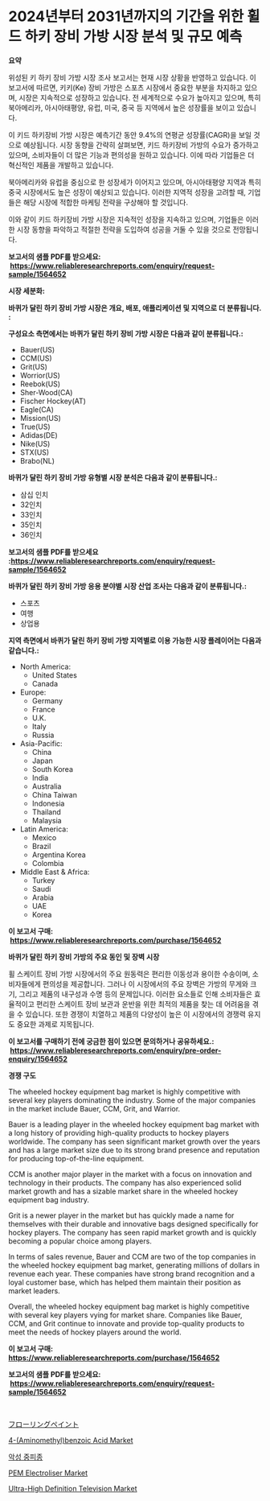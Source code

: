 <p><h1>2024년부터 2031년까지의 기간을 위한 휠드 하키 장비 가방 시장 분석 및 규모 예측</h1></p><p><strong>요약</strong></p>
<p><p>위성된 키 하키 장비 가방 시장 조사 보고서는 현재 시장 상황을 반영하고 있습니다. 이 보고서에 따르면, 키키(Ke) 장비 가방은 스포츠 시장에서 중요한 부분을 차지하고 있으며, 시장은 지속적으로 성장하고 있습니다. 전 세계적으로 수요가 높아지고 있으며, 특히 북아메리카, 아시아태평양, 유럽, 미국, 중국 등 지역에서 높은 성장률을 보이고 있습니다. </p><p>이 키드 하키장비 가방 시장은 예측기간 동안 9.4%의 연평균 성장률(CAGR)을 보일 것으로 예상됩니다. 시장 동향을 간략히 살펴보면, 키드 하키장비 가방의 수요가 증가하고 있으며, 소비자들이 더 많은 기능과 편의성을 원하고 있습니다. 이에 따라 기업들은 더 혁신적인 제품을 개발하고 있습니다.</p><p>북아메리카와 유럽을 중심으로 한 성장세가 이어지고 있으며, 아시아태평양 지역과 특히 중국 시장에서도 높은 성장이 예상되고 있습니다. 이러한 지역적 성장을 고려할 때, 기업들은 해당 시장에 적합한 마케팅 전략을 구상해야 할 것입니다.</p><p>이와 같이 키드 하키장비 가방 시장은 지속적인 성장을 지속하고 있으며, 기업들은 이러한 시장 동향을 파악하고 적절한 전략을 도입하여 성공을 거둘 수 있을 것으로 전망됩니다.</p></p>
<p><strong>보고서의 샘플 PDF를 받으세요: &nbsp;<a href="https://www.reliableresearchreports.com/enquiry/request-sample/1564652">https://www.reliableresearchreports.com/enquiry/request-sample/1564652</a></strong></p>
<p><strong>시장 세분화:</strong></p>
<p><strong> 바퀴가 달린 하키 장비 가방 시장은 개요, 배포, 애플리케이션 및 지역으로 더 분류됩니다. :</strong></p>
<p><strong>구성요소 측면에서는 바퀴가 달린 하키 장비 가방 시장은 다음과 같이 분류됩니다.:</strong></p>
<p><ul><li>Bauer(US)</li><li>CCM(US)</li><li>Grit(US)</li><li>Worrior(US)</li><li>Reebok(US)</li><li>Sher-Wood(CA)</li><li>Fischer Hockey(AT)</li><li>Eagle(CA)</li><li>Mission(US)</li><li>True(US)</li><li>Adidas(DE)</li><li>Nike(US)</li><li>STX(US)</li><li>Brabo(NL)</li></ul></p>
<p><strong> 바퀴가 달린 하키 장비 가방 유형별 시장 분석은 다음과 같이 분류됩니다.:</strong></p>
<p><ul><li>삼십 인치</li><li>32인치</li><li>33인치</li><li>35인치</li><li>36인치</li></ul></p>
<p><strong>보고서의 샘플 PDF를 받으세요 :<a href="https://www.reliableresearchreports.com/enquiry/request-sample/1564652">https://www.reliableresearchreports.com/enquiry/request-sample/1564652</a></strong></p>
<p><strong> 바퀴가 달린 하키 장비 가방 응용 분야별 시장 산업 조사는 다음과 같이 분류됩니다.:</strong></p>
<p><ul><li>스포츠</li><li>여행</li><li>상업용</li></ul></p>
<p><strong>지역 측면에서 바퀴가 달린 하키 장비 가방 지역별로 이용 가능한 시장 플레이어는 다음과 같습니다.:</strong></p>
<p><ul>
    <li>
        North America:
        <ul>
            <li>United States</li>
            <li>Canada</li>
        </ul>
    </li>
    <li>
        Europe:
        <ul>
            <li>Germany</li>
            <li>France</li>
            <li>U.K.</li>
            <li>Italy</li>
            <li>Russia</li>
        </ul>
    </li>
    <li>
        Asia-Pacific:
        <ul>
            <li>China</li>
            <li>Japan</li>
            <li>South Korea</li>
            <li>India</li>
            <li>Australia</li>
            <li>China Taiwan</li>
            <li>Indonesia</li>
            <li>Thailand</li>
            <li>Malaysia</li>
        </ul>
    </li>
    <li>
        Latin America:
        <ul>
            <li>Mexico</li>
            <li>Brazil</li>
            <li>Argentina Korea</li>
            <li>Colombia</li>
        </ul>
    </li>
    <li>
        Middle East & Africa:
        <ul>
            <li>Turkey</li>
            <li>Saudi</li>
            <li>Arabia</li>
            <li>UAE</li>
            <li>Korea</li>
        </ul>
    </li>
    </ul></p>
<p><strong>이 보고서 구매: &nbsp;<a href="https://www.reliableresearchreports.com/purchase/1564652">https://www.reliableresearchreports.com/purchase/1564652</a></strong></p>
<p><strong>바퀴가 달린 하키 장비 가방의 주요 동인 및 장벽 시장</strong></p>
<p><p>휠 스케이트 장비 가방 시장에서의 주요 원동력은 편리한 이동성과 용이한 수송이며, 소비자들에게 편의성을 제공합니다. 그러나 이 시장에서의 주요 장벽은 가방의 무게와 크기, 그리고 제품의 내구성과 수명 등의 문제입니다. 이러한 요소들로 인해 소비자들은 효율적이고 편리한 스케이트 장비 보관과 운반을 위한 최적의 제품을 찾는 데 어려움을 겪을 수 있습니다. 또한 경쟁이 치열하고 제품의 다양성이 높은 이 시장에서의 경쟁력 유지도 중요한 과제로 지목됩니다.</p></p>
<p><strong>이 보고서를 구매하기 전에 궁금한 점이 있으면 문의하거나 공유하세요.: &nbsp;<a href="https://www.reliableresearchreports.com/enquiry/pre-order-enquiry/1564652">https://www.reliableresearchreports.com/enquiry/pre-order-enquiry/1564652</a></strong></p>
<p><strong>경쟁 구도</strong></p>
<p><p>The wheeled hockey equipment bag market is highly competitive with several key players dominating the industry. Some of the major companies in the market include Bauer, CCM, Grit, and Warrior.</p><p>Bauer is a leading player in the wheeled hockey equipment bag market with a long history of providing high-quality products to hockey players worldwide. The company has seen significant market growth over the years and has a large market size due to its strong brand presence and reputation for producing top-of-the-line equipment.</p><p>CCM is another major player in the market with a focus on innovation and technology in their products. The company has also experienced solid market growth and has a sizable market share in the wheeled hockey equipment bag industry.</p><p>Grit is a newer player in the market but has quickly made a name for themselves with their durable and innovative bags designed specifically for hockey players. The company has seen rapid market growth and is quickly becoming a popular choice among players.</p><p>In terms of sales revenue, Bauer and CCM are two of the top companies in the wheeled hockey equipment bag market, generating millions of dollars in revenue each year. These companies have strong brand recognition and a loyal customer base, which has helped them maintain their position as market leaders.</p><p>Overall, the wheeled hockey equipment bag market is highly competitive with several key players vying for market share. Companies like Bauer, CCM, and Grit continue to innovate and provide top-quality products to meet the needs of hockey players around the world.</p></p>
<p><strong>이 보고서 구매: &nbsp; <a href="https://www.reliableresearchreports.com/purchase/1564652">https://www.reliableresearchreports.com/purchase/1564652</a></strong></p>
<p><strong>보고서의 샘플 PDF를 받으세요: &nbsp;<a href="https://www.reliableresearchreports.com/enquiry/request-sample/1564652">https://www.reliableresearchreports.com/enquiry/request-sample/1564652</a></strong><strong></strong></p>
<p>&nbsp;</p>
<p><p><a href="https://github.com/LeanneBruen2023/Market-Research-Report-List-1/blob/main/59551027207.md">フローリングペイント</a></p><p><a href="https://issuu.com/reportprime-2/docs/4-aminomethylbenzoic-acid-market-size-2030.pptx">4-(Aminomethyl)benzoic Acid Market</a></p><p><a href="https://github.com/FelipeGrrady654556/Market-Research-Report-List-1/blob/main/10062545868.md">악성 중피종</a></p><p><a href="https://issuu.com/reportprime-2/docs/pem-electroliser-market-size-2030.pptx">PEM Electroliser Market</a></p><p><a href="https://github.com/Krish2023na/Market-Research-Report-List-3/blob/main/ultra-high-definition-television-market.md">Ultra-High Definition Television Market</a></p></p>